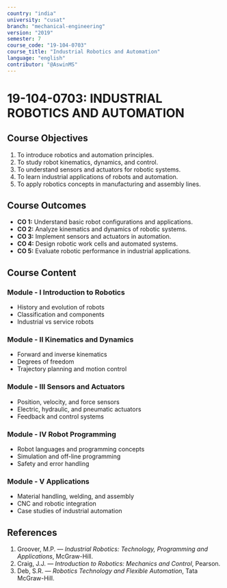 ```yaml
---
country: "india"
university: "cusat"
branch: "mechanical-engineering"
version: "2019"
semester: 7
course_code: "19-104-0703"
course_title: "Industrial Robotics and Automation"
language: "english"
contributor: "@AswinMS"
---
```


# 19-104-0703: INDUSTRIAL ROBOTICS AND AUTOMATION

## Course Objectives
1. To introduce robotics and automation principles.
2. To study robot kinematics, dynamics, and control.
3. To understand sensors and actuators for robotic systems.
4. To learn industrial applications of robots and automation.
5. To apply robotics concepts in manufacturing and assembly lines.

## Course Outcomes
* **CO 1:** Understand basic robot configurations and applications.
* **CO 2:** Analyze kinematics and dynamics of robotic systems.
* **CO 3:** Implement sensors and actuators in automation.
* **CO 4:** Design robotic work cells and automated systems.
* **CO 5:** Evaluate robotic performance in industrial applications.

## Course Content

### Module - I Introduction to Robotics
* History and evolution of robots
* Classification and components
* Industrial vs service robots

### Module - II Kinematics and Dynamics
* Forward and inverse kinematics
* Degrees of freedom
* Trajectory planning and motion control

### Module - III Sensors and Actuators
* Position, velocity, and force sensors
* Electric, hydraulic, and pneumatic actuators
* Feedback and control systems

### Module - IV Robot Programming
* Robot languages and programming concepts
* Simulation and off-line programming
* Safety and error handling

### Module - V Applications
* Material handling, welding, and assembly
* CNC and robotic integration
* Case studies of industrial automation

## References
1. Groover, M.P. — *Industrial Robotics: Technology, Programming and Applications*, McGraw-Hill.
2. Craig, J.J. — *Introduction to Robotics: Mechanics and Control*, Pearson.
3. Deb, S.R. — *Robotics Technology and Flexible Automation*, Tata McGraw-Hill.

